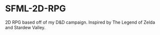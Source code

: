 # SFML-2D-RPG
2D RPG based off of my D&amp;D campaign. Inspired by The Legend of Zelda and Stardew Valley.
